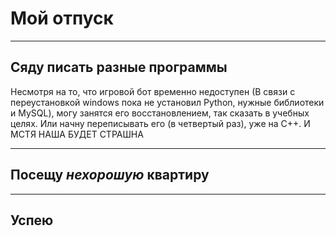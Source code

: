 # Мой отпуск

---
## Сяду писать **разные программы**

Несмотря на то, что игровой бот временно недоступен (В связи с переустановкой windows пока не установил Python, нужные библиотеки и MySQL), могу занятся его восстановлением, так сказать в учебных целях. Или начну переписывать его (в четвертый раз), уже на C++.
И МСТЯ НАША БУДЕТ СТРАШНА

---
## Посещу **_нехорошую_ квартиру**


---
## Успею 